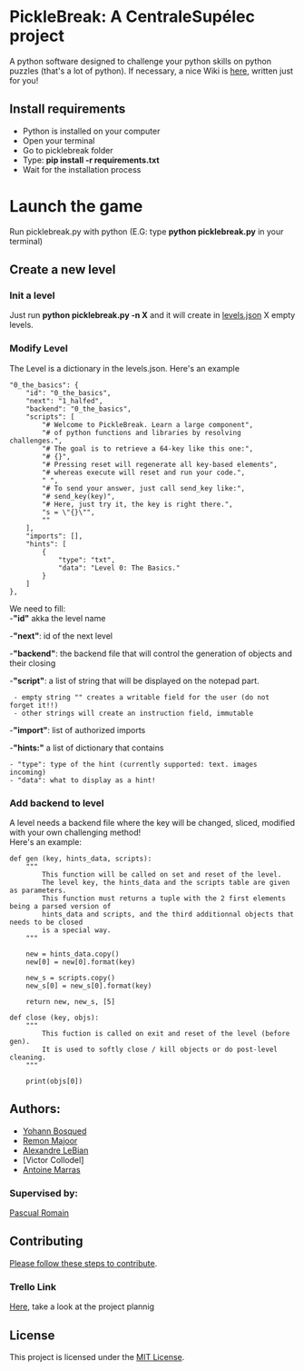 PickleBreak: A CentraleSupélec project
=
A python software designed to challenge your python skills on python puzzles (that's a lot of python).
If necessary, a nice Wiki is [here](https://github.com/spineki/picklebreak/wiki), written just for you!

## Install requirements
- Python is installed on your computer
- Open your terminal
- Go to picklebreak folder
- Type: __pip install -r requirements.txt__
- Wait for the installation process

# Launch the game

Run picklebreak.py with python (E.G: type __python picklebreak.py__ in your terminal)

## Create a new level
### Init a level
Just run __python picklebreak.py -n X__ and it will create in [levels.json](src/res/levels/levels.json) X empty levels.

### Modify Level  
The Level is a dictionary in the levels.json. Here's an example

    "0_the_basics": {
        "id": "0_the_basics",
        "next": "1_halfed",
        "backend": "0_the_basics",
        "scripts": [
            "# Welcome to PickleBreak. Learn a large component",
            "# of python functions and libraries by resolving challenges.",
            "# The goal is to retrieve a 64-key like this one:",
            "# {}",
            "# Pressing reset will regenerate all key-based elements",
            "# whereas execute will reset and run your code.",
            " ",
            "# To send your answer, just call send_key like:",
            "# send_key(key)",
            "# Here, just try it, the key is right there.",
            "s = \"{}\"",
            ""
        ],
        "imports": [],
        "hints": [
            {
                "type": "txt",
                "data": "Level 0: The Basics."
            }
        ]
    },

We need to fill:       
-__"id"__ akka the level name  

-__"next"__: id of the next level  

-__"backend"__: the backend file that will control the generation of objects and their closing

-__"script"__: a list of string that will be displayed on the notepad part.  
     
     - empty string "" creates a writable field for the user (do not forget it!!)
     - other strings will create an instruction field, immutable  

-__"import"__: list of authorized imports

-__"hints:"__ a list of dictionary that contains
    
    - "type": type of the hint (currently supported: text. images incoming)
    - "data": what to display as a hint!

### Add backend to level
A level needs a backend file where the key will be changed, sliced, modified with your own challenging method!  
Here's an example:

    def gen (key, hints_data, scripts):
        """
            This function will be called on set and reset of the level.
            The level key, the hints_data and the scripts table are given as parameters.
            This function must returns a tuple with the 2 first elements being a parsed version of
            hints_data and scripts, and the third additionnal objects that needs to be closed
            is a special way.
        """
    
        new = hints_data.copy()
        new[0] = new[0].format(key)
    
        new_s = scripts.copy()
        new_s[0] = new_s[0].format(key)
    
        return new, new_s, [5]
    
    def close (key, objs):
        """
            This fuction is called on exit and reset of the level (before gen).
            It is used to softly close / kill objects or do post-level cleaning.
        """
    
        print(objs[0])
    


## Authors:
- [Yohann Bosqued](https://github.com/Mrlag31)
- [Remon Majoor](https://github.com/Remon-prog)
- [Alexandre LeBian](https://github.com/alex-lb33)
- [Victor Collodel]
- [Antoine Marras](https://github.com/spineki)

### Supervised by: 
[Pascual Romain](https://github.com/romainpascual)

## Contributing
[Please follow these steps to contribute](contributing.md).

### Trello Link
[Here](https://trello.com/b/9lrhoAEf/pickle-break), take a look at the project plannig

## License
This project is licensed under the [MIT License](LICENSE.md).